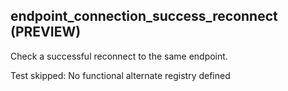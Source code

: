 
## endpoint_connection_success_reconnect (PREVIEW)

Check a successful reconnect to the same endpoint.


Test skipped: No functional alternate registry defined

